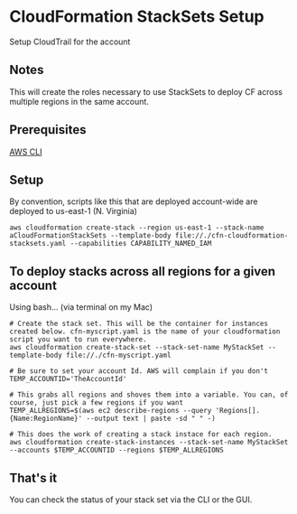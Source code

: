 # CloudFormation StackSets Setup
Setup CloudTrail for the account

## Notes
This will create the roles necessary to use StackSets to deploy CF across multiple regions in the same account.

## Prerequisites
[AWS CLI](http://docs.aws.amazon.com/rekognition/latest/dg/setup-awscli.html)

## Setup
By convention, scripts like this that are deployed account-wide are deployed to us-east-1 (N. Virginia)

```
aws cloudformation create-stack --region us-east-1 --stack-name aCloudFormationStackSets --template-body file://./cfn-cloudformation-stacksets.yaml --capabilities CAPABILITY_NAMED_IAM
```

## To deploy stacks across all regions for a given account

Using bash... (via terminal on my Mac)

```
# Create the stack set. This will be the container for instances created below. cfn-myscript.yaml is the name of your cloudformation script you want to run everywhere.
aws cloudformation create-stack-set --stack-set-name MyStackSet --template-body file://./cfn-myscript.yaml 

# Be sure to set your account Id. AWS will complain if you don't
TEMP_ACCOUNTID='TheAccountId'

# This grabs all regions and shoves them into a variable. You can, of course, just pick a few regions if you want
TEMP_ALLREGIONS=$(aws ec2 describe-regions --query 'Regions[].{Name:RegionName}' --output text | paste -sd " " -)

# This does the work of creating a stack instace for each region.
aws cloudformation create-stack-instances --stack-set-name MyStackSet --accounts $TEMP_ACCOUNTID --regions $TEMP_ALLREGIONS 
```

## That's it
You can check the status of your stack set via the CLI or the GUI. 

